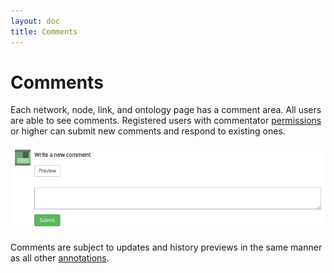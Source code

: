 ```yaml
---
layout: doc
title: Comments
---
```


# Comments

Each network, node, link, and ontology page has a comment area. All users are able to see comments. Registered users with commentator [permissions](permissions.html) or higher can submit new comments and respond to existing ones. 

![Commenting interface](img/comments.jpg)

Comments are subject to updates and history previews in the same manner as all other [annotations](annotations.html).



